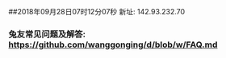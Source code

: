 ##2018年09月28日07时12分07秒 新址: 142.93.232.70
### 兔友常见问题及解答: https://github.com/wanggonging/d/blob/w/FAQ.md
